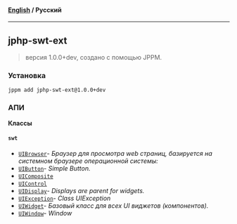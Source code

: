 #### [English](README.md) / **Русский**

---

## jphp-swt-ext
> версия 1.0.0+dev, создано с помощью JPPM.


### Установка
```
jppm add jphp-swt-ext@1.0.0+dev
```

### АПИ
**Классы**

#### `swt`

- [`UIBrowser`](https://github.com/jphp-compiler/jphp-swt-ext/blob/master/jphp-swt-ext/api-docs/classes/swt/UIBrowser.ru.md)- _Браузер для просмотра web страниц, базируется на системном браузере операционной системы:_
- [`UIButton`](https://github.com/jphp-compiler/jphp-swt-ext/blob/master/jphp-swt-ext/api-docs/classes/swt/UIButton.ru.md)- _Simple Button._
- [`UIComposite`](https://github.com/jphp-compiler/jphp-swt-ext/blob/master/jphp-swt-ext/api-docs/classes/swt/UIComposite.ru.md)
- [`UIControl`](https://github.com/jphp-compiler/jphp-swt-ext/blob/master/jphp-swt-ext/api-docs/classes/swt/UIControl.ru.md)
- [`UIDisplay`](https://github.com/jphp-compiler/jphp-swt-ext/blob/master/jphp-swt-ext/api-docs/classes/swt/UIDisplay.ru.md)- _Displays are parent for widgets._
- [`UIException`](https://github.com/jphp-compiler/jphp-swt-ext/blob/master/jphp-swt-ext/api-docs/classes/swt/UIException.ru.md)- _Class UIException_
- [`UIWidget`](https://github.com/jphp-compiler/jphp-swt-ext/blob/master/jphp-swt-ext/api-docs/classes/swt/UIWidget.ru.md)- _Базовый класс для всех UI виджетов (компонентов)._
- [`UIWindow`](https://github.com/jphp-compiler/jphp-swt-ext/blob/master/jphp-swt-ext/api-docs/classes/swt/UIWindow.ru.md)- _Window_